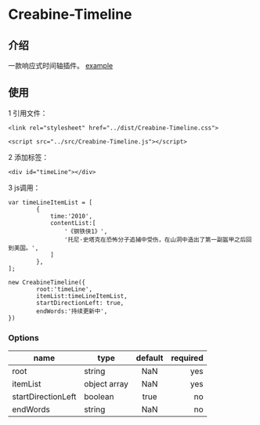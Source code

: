 # Creabine-Timeline
## 介绍
一款响应式时间轴插件。 [example](http://creabine.info/mywebsite/demo/Creabine-Timeline.html)
## 使用
1 引用文件：

`<link rel="stylesheet" href="../dist/Creabine-Timeline.css">`

`<script src="../src/Creabine-Timeline.js"></script>`
    
2 添加标签：

`<div id="timeLine"></div>`

3 js调用：

```
var timeLineItemList = [
		{
  			time:'2010',
  			contentList:[
	  			'《钢铁侠1》',
	  			'托尼·史塔克在恐怖分子追捕中受伤，在山洞中造出了第一副盔甲之后回到美国。',
  			]
  		},
];

new CreabineTimeline({
		root:'timeLine',
		itemList:timeLineItemList,
		startDirectionLeft: true,
		endWords:'持续更新中',
})
```

### Options
| name          	| type         | default         | required   |
| --------      	| ---------    |:----------:     | ----------:| 
| root         	    | string       | NaN             |  yes       |
| itemList     	    | object array | NaN             |  yes       |
| startDirectionLeft| boolean 	   | true            |  no        |
| endWords      	| string       | NaN             |  no        |

